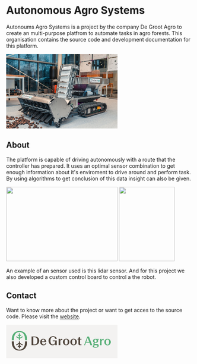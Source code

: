# Autonomous Agro Systems
Autonoums Agro Systems is a project by the company De Groot Agro to create an multi-purpose platfrom to automate tasks in agro forests. This organisation contains the source code and development documentation for this platform.

<img src="profile/araf.jpg"  width="300" height="200">

## About
The platform is capable of driving autonomously with a route that the controller has prepared. It uses an optimal sensor combination to get enough information about it's enviroment to drive around and perform task. By using algorithms to get conclusion of this data insight can also be given. 

<img src="profile/puk.jpg"  width="300" height="200"> <img src="profile/board.jpg"  width="150" height="200">

An example of an sensor used is this lidar sensor. And for this project we also developed a custom control board to control a the robot. 


## Contact
Want to know more about the project or want to get acces to the source code. Please visit the [website](https://degrootagro.nl/).

<img src="profile/degroot.png"  width="300" height="90">
